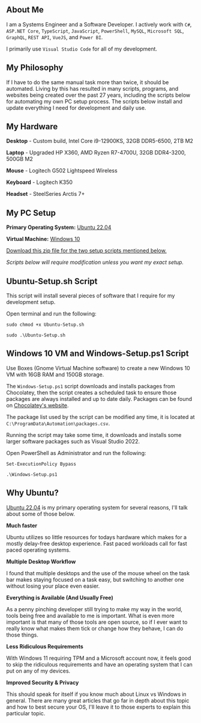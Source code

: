 ## About Me

I am a Systems Engineer and a Software Developer.  I actively work with ``C#``, ``ASP.NET Core``, ``TypeScript``, ``JavaScript``, ``PowerShell``, ``MySQL``, ``Microsoft SQL``, ``GraphQL``, ``REST API``, ``VueJS``, and ``Power BI``.

I primarily use ``Visual Studio Code`` for all of my development.

## My Philosophy

If I have to do the same manual task more than twice, it should be automated.  Living by this has resulted in many scripts, programs, and websites being created over the past 27 years, including the scripts below for automating my own PC setup process. The scripts below install and update everything I need for development and daily use.

## My Hardware

**Desktop** - Custom build, Intel Core i9-12900KS, 32GB DDR5-6500, 2TB M2

**Laptop** - Upgraded HP X360, AMD Ryzen R7-4700U, 32GB DDR4-3200, 500GB M2

**Mouse** - Logitech G502 Lightspeed Wireless

**Keyboard** - Logitech K350

**Headset** - SteelSeries Arctis 7+

## My PC Setup

**Primary Operating System:** [Ubuntu 22.04](https://ubuntu.com/download/desktop)

**Virtual Machine:** [Windows 10](https://www.microsoft.com/en-us/software-download/windows10ISO)

[Download this zip file for the two setup scripts mentioned below.](https://github.com/Josh-XT/Josh-XT/archive/refs/heads/main.zip)

_Scripts below will require modification unless you want my exact setup._

## Ubuntu-Setup.sh Script

This script will install several pieces of software that I require for my development setup.  

Open terminal and run the following:

``sudo chmod +x Ubuntu-Setup.sh``

``sudo .\Ubuntu-Setup.sh``

## Windows 10 VM and Windows-Setup.ps1 Script

Use Boxes (Gnome Virtual Machine software) to create a new Windows 10 VM with 16GB RAM and 150GB storage.

The ``Windows-Setup.ps1`` script downloads and installs packages from Chocolatey, then the script creates a scheduled task to ensure those packages are always installed and up to date daily.  Packages can be found on [Chocolatey's website](https://chocolatey.org).

The package list used by the script can be modified any time, it is located at ``C:\ProgramData\Automation\packages.csv``.

Running the script may take some time, it downloads and installs some larger software packages such as Visual Studio 2022.

Open PowerShell as Administrator and run the following:

``Set-ExecutionPolicy Bypass``

``.\Windows-Setup.ps1``

## Why Ubuntu?

[Ubuntu 22.04](https://ubuntu.com/download/desktop) is my primary operating system for several reasons, I'll talk about some of those below.  

**Much faster**

Ubuntu utilizes so little resources for todays hardware which makes for a mostly delay-free desktop experience.  Fast paced workloads call for fast paced operating systems.

**Multiple Desktop Workflow**

I found that multiple desktops and the use of the mouse wheel on the task bar makes staying focused on a task easy, but switching to another one without losing your place even easier.

**Everything is Available (And Usually Free)**

As a penny pinching developer still trying to make my way in the world, tools being free and available to me is important.  What is even more important is that many of those tools are open source, so if I ever want to really know what makes them tick or change how they behave, I can do those things.

**Less Ridiculous Requirements**

With Windows 11 requiring TPM and a Microsoft account now, it feels good to skip the ridiculous requirements and have an operating system that I can put on any of my devices.

**Improved Security & Privacy**

This should speak for itself if you know much about Linux vs Windows in general.  There are many great articles that go far in depth about this topic and how to best secure your OS, I'll leave it to those experts to explain this particular topic.
